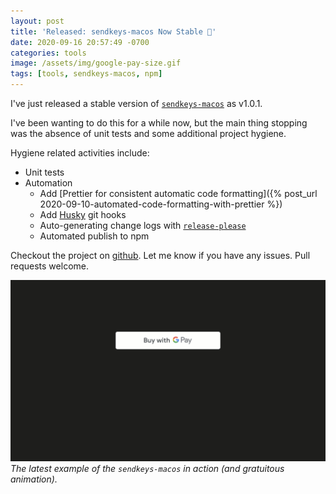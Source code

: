 ```yaml
---
layout: post
title: 'Released: sendkeys-macos Now Stable 🎉'
date: 2020-09-16 20:57:49 -0700
categories: tools
image: /assets/img/google-pay-size.gif
tags: [tools, sendkeys-macos, npm]
---
```


I've just released a stable version of [`sendkeys-macos`](https://www.npmjs.com/package/sendkeys-macos) as v1.0.1.

I've been wanting to do this for a while now, but the main thing stopping was the absence of unit tests and some
additional project hygiene.

Hygiene related activities include:

- Unit tests
- Automation
  - Add [Prettier for consistent automatic code
    formatting]({% post_url 2020-09-10-automated-code-formatting-with-prettier %})
  - Add [Husky](https://github.com/typicode/husky) git hooks
  - Auto-generating change logs with [`release-please`](https://github.com/GoogleCloudPlatform/release-please-action)
  - Automated publish to npm

Checkout the project on [github](https://github.com/socsieng/sendkeys-macos). Let me know if you have any issues. Pull
requests welcome.

![Google Pay button size example](/assets/img/google-pay-size.gif) _The latest example of the `sendkeys-macos` in action
(and gratuitous animation)._

